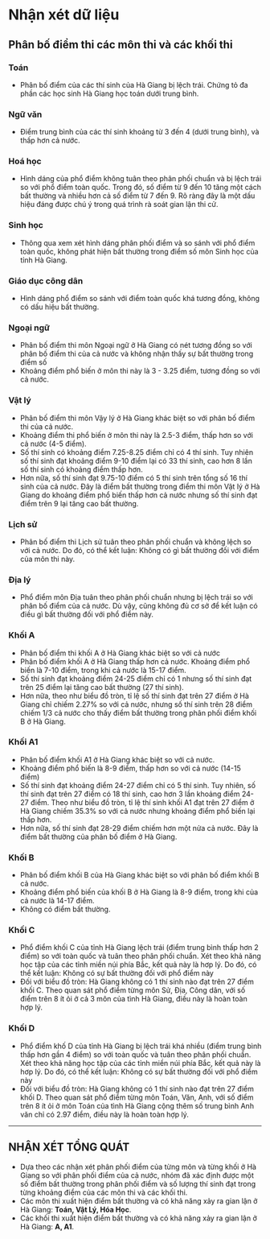 # Nhận xét dữ liệu

## Phân bố điểm thi các môn thi và các khối thi

### Toán

- Phân bố điểm của các thí sinh của Hà Giang bị lệch trái. Chứng tỏ đa phần các học sinh Hà Giang học toán dưới trung bình.

### Ngữ văn

- Điểm trung bình của các thí sinh khoảng từ 3 đến 4 (dưới trung bình), và thấp hơn cả nước.

### Hoá học

- Hình dáng của phổ điểm không tuân theo phân phối chuẩn và bị lệch trái so với phổ điểm toàn quốc. Trong đó, số điểm từ 9 đến 10 tăng một cách bất thường và nhiều hơn cả số điểm từ 7 đến 9. Rõ ràng đây là một dấu hiệu đáng được chú ý trong quá trình rà soát gian lận thi cử.

### Sinh học

- Thông qua xem xét hình dáng phân phối điểm và so sánh với phổ điểm toàn quốc, không phát hiện bất thường trong điểm số môn Sinh học của tỉnh Hà Giang.

### Giáo dục công dân

- Hình dáng phổ điểm so sánh với điểm toàn quốc khá tương đồng, không có dấu hiệu bất thường.

### Ngoại ngữ

- Phân bố điểm thi môn Ngoại ngữ ở Hà Giang có nét tương đồng so với phân bố điểm thi của cả nước và không nhận thấy sự bất thường trong điểm số
- Khoảng điểm phổ biến ở môn thi này là 3 - 3.25 điểm, tương đồng so với cả nước.

### Vật lý

- Phân bố điểm thi môn Vậy lý ở Hà Giang khác biệt so với phân bố điểm thi của cả nước.
- Khoảng điểm thi phổ biến ở môn thi này là 2.5-3 điểm, thấp hơn so với cả nước (4-5 điểm).
- Số thí sinh có khoảng điểm 7.25-8.25 điểm chỉ có 4 thí sinh. Tuy nhiên số thí sinh đạt khoảng điểm 9-10 điểm lại có 33 thí sinh, cao hơn 8 lần số thí sinh có khoảng điểm thấp hơn.
- Hơn nữa, số thí sinh đạt 9.75-10 điểm có 5 thí sinh trên tổng số 16 thí sinh của cả nước. Đây là điểm bất thường trong điểm thi môn Vật lý ở Hà Giang do khoảng điểm phổ biến thấp hơn cả nước nhưng số thí sinh đạt điểm trên 9 lại tăng cao bất thường.

### Lịch sử

- Phân bố điểm thi Lịch sử tuân theo phân phối chuẩn và không lệch so với cả nước. Do đó, có thể kết luận: Không có gì bất thường đối với điểm của môn thi này.

### Địa lý

- Phổ điểm môn Địa tuân theo phân phối chuẩn nhưng bị lệch trái so với phân bố điểm của cả nước. Dù vậy, cũng không đủ cơ sở để kết luận có điều gì bất thường đối với phổ điểm này.

### Khối A

- Phân bố điểm thi khối A ở Hà Giang khác biệt so với cả nước
- Phân bố điểm khối A ở Hà Giang thấp hơn cả nước. Khoảng điểm phổ biến là 7-10 điểm, trong khi cả nước là 15-17 điểm.
- Số thí sinh đạt khoảng điểm 24-25 điểm chỉ có 1 nhưng số thí sinh đạt trên 25 điểm lại tăng cao bất thường (27 thí sinh).
- Hơn nữa, theo như biểu đồ tròn, tỉ lệ số thí sinh đạt trên 27 điểm ở Hà Giang chỉ chiếm 2.27% so với cả nước, nhưng số thí sinh trên 28 điểm chiếm 1/3 cả nước cho thấy điểm bất thường trong phân phối điểm khối B ở Hà Giang.

### Khối A1

- Phân bố điểm khối A1 ở Hà Giang khác biệt so với cả nước.
- Khoảng điểm phổ biến là 8-9 điểm, thấp hơn so với cả nước (14-15 điểm)
- Số thí sinh đạt khoảng điểm 24-27 điểm chỉ có 5 thí sinh. Tuy nhiên, số thí sinh đạt trên 27 điểm có 18 thí sinh, cao hơn 3 lần khoảng điểm 24-27 điểm. Theo như biểu đồ tròn, tỉ lệ thí sinh khối A1 đạt trên 27 điểm ở Hà Giang chiếm 35.3% so với cả nước nhưng khoảng điểm phổ biến lại thấp hơn.
- Hơn nữa, số thí sinh đạt 28-29 điểm chiếm hơn một nửa cả nước. Đây là điểm bất thường của phân bố điểm ở Hà Giang.

### Khối B

- Phân bố điểm khối B của Hà Giang khác biệt so với phân bố điểm khối B cả nước.
- Khoảng điểm phổ biến của khối B ở Hà Giang là 8-9 điểm, trong khi của cả nước là 14-17 điểm.
- Không có điểm bất thường.

### Khối C

- Phổ điểm khối C của tỉnh Hà Giang lệch trái (điểm trung bình thấp hơn 2 điểm) so với toàn quốc và tuân theo phân phối chuẩn. Xét theo khả năng học tập của các tỉnh miền núi phía Bắc, kết quả này là hơp lý. Do đó, có thể kết luận: Không có sự bất thường đối với phổ điểm này
- Đối với biểu đồ tròn: Hà Giang không có 1 thí sinh nào đạt trên 27 điểm khối C. Theo quan sát phổ điểm từng môn Sử, Địa, Công dân, với số điểm trên 8 ít ỏi ở cả 3 môn của tình Hà Giang, điều này là hoàn toàn hợp lý.

### Khối D

- Phổ điểm khố D của tỉnh Hà Giang bị lệch trái khá nhiều (điểm trung bình thấp hơn gần 4 điểm) so với toàn quốc và tuân theo phân phối chuẩn. Xét theo khả năng học tập của các tỉnh miền núi phía Bắc, kết quả này là hơp lý. Do đó, có thể kết luận: Không có sự bất thường đối với phổ điểm này
- Đối với biểu đồ tròn: Hà Giang không có 1 thí sinh nào đạt trên 27 điểm khối D. Theo quan sát phổ điểm từng môn Toán, Văn, Anh, với số điểm trên 8 ít ỏi ở môn Toán của tình Hà Giang cộng thêm số trung bình Anh văn chỉ có 2.97 điểm, điều này là hoàn toàn hợp lý.

---

## NHẬN XÉT TỔNG QUÁT

- Dựa theo các nhận xét phân phối điểm của từng môn và từng khối ở Hà Giang so với phân phối điểm của cả nước, nhóm đã xác định được một số điểm bất thường trong phân phối điểm và số lượng thí sinh đạt trong từng khoảng điểm của các môn thi và các khối thi.
- Các môn thi xuất hiện điểm bất thường và có khả năng xảy ra gian lận ở Hà Giang: **Toán, Vật Lý, Hóa Học**.
- Các khối thi xuất hiện điểm bất thường và có khả năng xảy ra gian lận ở Hà Giang: **A, A1**.
